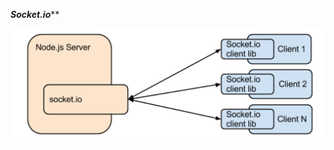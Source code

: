***********************************Socket.io*************************************

![Alt text](image.png)
